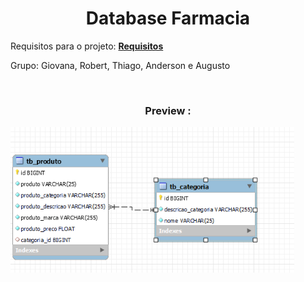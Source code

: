 
<h1 align= "center" >
    Database Farmacia
</h1>

Requisitos para o projeto: **[Requisitos](https://drive.google.com/file/d/1bbQjxiyCrc8LGA6VKNtMoBnrqDcT1mJs/view)**

Grupo: Giovana, Robert, Thiago, Anderson e Augusto

<br>

<h3 align= "center" >
Preview : 
</h3>
<img width="90%" height="auto" src="preview.png" height="175px"/>
